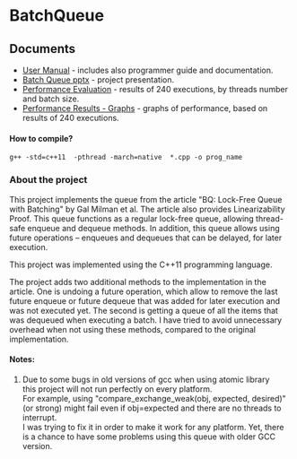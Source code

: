 # BatchQueue

## Documents
* [User Manual](docs/User%20manual.docx) - includes also programmer guide and documentation.
* [Batch Queue pptx](docs/Batch%20Queue.pptx) - project presentation.
* [Performance Evaluation](docs/BQueue.xlsx) - results of 240 executions, by threads number and batch size.
* [Performance Results - Graphs](docs/Performance%20and%20Evaluation.docx) - graphs of performance, based on results of 240 executions. 

#### How to compile?  
`g++ -std=c++11  -pthread -march=native  *.cpp -o prog_name`

### About the project
This project implements the queue from the article "BQ: Lock-Free Queue with Batching"
by Gal Milman et al. The article also provides Linearizability Proof.
This queue functions as a regular lock-free queue,
allowing thread-safe enqueue and dequeue methods.
In addition, this queue allows using future operations – enqueues and dequeues
that can be delayed, for later execution.

This project was implemented using the C++11 programming language.

The project adds two additional methods to the implementation in the article.
One is undoing a future operation, which allow to remove the last future enqueue
or future dequeue that was added for later execution and was not executed yet.
The second is getting a queue of all the items that was dequeued when executing a batch.
I have tried to avoid unnecessary overhead when not using these methods,
compared to the original implementation.


#### Notes:
1.  Due to some bugs in old versions of gcc when using atomic library  
    this project will not run perfectly on every platform.  
    For example, using "compare_exchange_weak(obj, expected, desired)" (or strong)
    might fail even if obj=expected and there are no threads to interrupt.  
    I was trying to fix it in order to make it work for any platform.
    Yet, there is a chance to have some problems using this queue with older GCC version.
